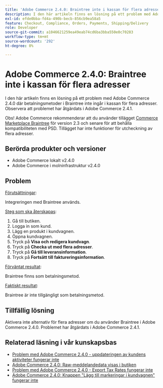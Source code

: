 ```yaml
---
title: 'Adobe Commerce 2.4.0: Braintree inte i kassan för flera adresser'
description: I den här artikeln finns en lösning på ett problem med Adobe Commerce 2.4.0 där betalningsmetoder i Braintree inte ingår i kassan för flera adresser. Observera att problemet har åtgärdats i Adobe Commerce 2.4.1.
exl-id: efde0bba-fd4a-490b-becb-856cb9ea58a5
feature: Checkout, Compliance, Orders, Payments, Shipping/Delivery
role: Developer
source-git-commit: a1046621259ea49eab74cd6ba3bba550e0c70283
workflow-type: tm+mt
source-wordcount: '292'
ht-degree: 0%

---
```


# Adobe Commerce 2.4.0: Braintree inte i kassan för flera adresser

I den här artikeln finns en lösning på ett problem med Adobe Commerce 2.4.0 där betalningsmetoder i Braintree inte ingår i kassan för flera adresser. Observera att problemet har åtgärdats i Adobe Commerce 2.4.1.

Obs! Adobe Commerce rekommenderar att du använder tillägget [Commerce Marketplace Braintree](https://marketplace.magento.com/paypal-module-braintree.html) för version 2.3 och senare för att behålla kompatibiliteten med PSD. Tillägget har inte funktioner för utcheckning av flera adresser.

## Berörda produkter och versioner

* Adobe Commerce lokalt v2.4.0
* Adobe Commerce i molninfrastruktur v2.4.0

## Problem

<u>Förutsättningar</u>:

Integreringen med Braintree används.

<u>Steg som ska återskapas</u>:

1. Gå till butiken.
1. Logga in som kund.
1. Lägg en produkt i kundvagnen.
1. Öppna kundvagnen.
1. Tryck på **Visa och redigera kundvagn**.
1. Tryck på **Checka ut med flera adresser**.
1. Tryck på **Gå till leveransinformation**.
1. Tryck på **Fortsätt till faktureringsinformation**.

<u>Förväntat resultat</u>:

Braintree finns som betalningsmetod.

<u>Faktiskt resultat</u>:

Braintree är inte tillgängligt som betalningsmetod.

## Tillfällig lösning

Aktivera inte alternativ för flera adresser om du använder Braintree i Adobe Commerce 2.4.0. Problemet har åtgärdats i Adobe Commerce 2.4.1.

## Relaterad läsning i vår kunskapsbas

* [Problem med Adobe Commerce 2.4.0 - uppdateringen av kundens aktiviteter fungerar inte](/help/troubleshooting/miscellaneous/magento-2-4-0-refresh-on-customer-activities-does-not-work.md)
* [Adobe Commerce 2.4.0: Raw-meddelandedata visas i butiken](/help/troubleshooting/storefront/magento-2-4-0-issue-storefront-raw-message-data-display.md)
* [Problem med Adobe Commerce 2.4.0 - Export Tax Rates fungerar inte](/help/troubleshooting/miscellaneous/magento-2-4-0-known-issue-export-tax-rates-does-not-work.md)
* [Adobe Commerce 2.4.0: Knappen &quot;Lägg till markeringar i kundvagnen&quot; fungerar inte](/help/troubleshooting/miscellaneous/magento-2-4-0-add-selections-to-my-cart-does-not-work.md)

